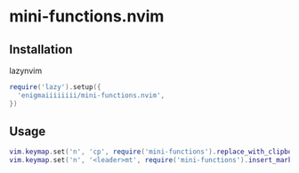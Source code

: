 # mini-functions.nvim

## Installation

lazynvim

```lua
require('lazy').setup({
  'enigmaiiiiiiii/mini-functions.nvim',
})
```

## Usage

```lua
vim.keymap.set('n', 'cp', require('mini-functions').replace_with_clipboard ,{ noremap = true, silent = true })
vim.keymap.set('n', '<leader>mt', require('mini-functions').insert_markdown_TOC, { noremap = true, silent = true }
```

